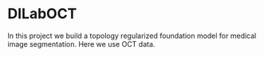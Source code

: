# DILabOCT
In this project we build a topology regularized foundation model for medical image segmentation. Here we use OCT data.
